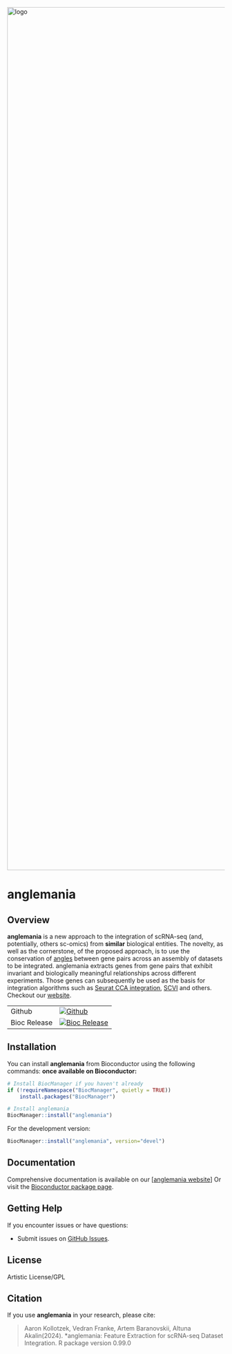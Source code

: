 <img src="man/figures/graphical_abstract.png" align="center" alt="logo" width="2000" style = "border: none; float: center ;">

# anglemania
## Overview
**anglemania** is a new approach to the integration of scRNA-seq (and, potentially, others sc-omics) from **similar** biological entities.
The novelty, as well as the cornerstone, of the proposed approach, is to use the conservation of [angles](https://arxiv.org/abs/1306.0256) between gene pairs across an assembly of datasets to be integrated.
anglemania extracts genes from gene pairs that exhibit invariant and biologically meaningful relationships across different experiments. Those genes can subsequently be used as the basis for integration algorithms such as [Seurat CCA integration](https://satijalab.org/seurat/reference/ccaintegration), [SCVI](https://docs.scvi-tools.org/en/stable/api/reference/scvi.model.SCVI.html) and others.
Checkout our [website](https://bioinformatics.mdc-berlin.de/anglemania).

|  |  | 
| - | - |
| Github | [![Github](https://github.com/BIMSBbioinfo/anglemania/actions/workflows/R-CMD-check.yaml/badge.svg)](https://github.com/BIMSBbioinfo/anglemania/actions/workflows/R-CMD-check.yaml) |
| Bioc Release | [![Bioc Release](https://bioconductor.org/shields/years-in-bioc/anglemania.svg)](https://bioconductor.org/packages/anglemania)




## Installation

You can install **anglemania** from Bioconductor using the following commands:
**once available on Bioconductor:**

```r
# Install BiocManager if you haven't already
if (!requireNamespace("BiocManager", quietly = TRUE))
    install.packages("BiocManager")

# Install anglemania
BiocManager::install("anglemania")
```

For the development version:

```r
BiocManager::install("anglemania", version="devel")
```


## Documentation

Comprehensive documentation is available on our [[anglemania website](https://bioinformatics.mdc-berlin.de/anglemania)]
Or visit the [Bioconductor package page](https://bioconductor.org/packages/anglemania).

## Getting Help

If you encounter issues or have questions:

- Submit issues on [GitHub Issues](https://github.com/BIMSBbioinfo/anglemania/issues).

## License

Artistic License/GPL

## Citation

If you use **anglemania** in your research, please cite:

> Aaron Kollotzek, Vedran Franke, Artem Baranovskii, Altuna Akalin(2024). *anglemania: Feature Extraction for scRNA-seq Dataset Integration. R package version 0.99.0




